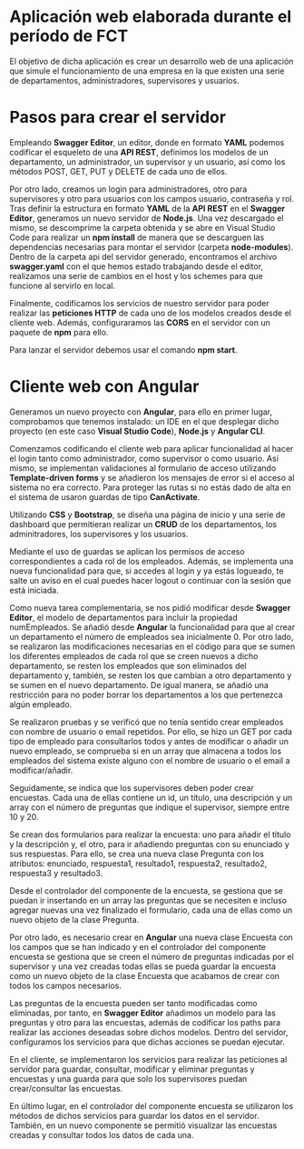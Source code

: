 # Aplicación web elaborada durante el período de FCT
El objetivo de dicha aplicación es crear un desarrollo web de una aplicación que simule el funcionamiento de una empresa en la que existen una serie de departamentos, administradores, supervisores y usuarios.
# Pasos para crear el servidor
Empleando **Swagger Editor**, un editor, donde en formato **YAML** podemos codificar el esqueleto de una **API REST**, definimos los modelos de un departamento, un administrador, un supervisor y un usuario, así como los métodos POST, GET, PUT y DELETE de cada uno de ellos. 

Por otro lado, creamos un login para administradores, otro para supervisores y otro para usuarios con los campos usuario, contraseña y rol.
Tras definir la estructura en formato **YAML** de la **API REST** en el **Swagger Editor**, generamos un nuevo servidor de **Node.js**. Una vez descargado el mismo, se 
descomprime la carpeta obtenida y se abre en Visual Studio Code para realizar un **npm install** de manera que se descarguen las dependencias necesarias para montar el servidor (carpeta **node-modules**). Dentro de la carpeta api del servidor generado, encontramos el archivo **swagger.yaml** con el que hemos estado trabajando desde el editor, realizamos una serie de cambios en el host y los schemes para que funcione al servirlo en local.

Finalmente, codificamos los servicios de nuestro servidor para poder realizar las **peticiones HTTP** de cada uno de los modelos creados desde el cliente web. Además, configuraramos las **CORS** en el servidor con un paquete de **npm** para ello.

Para lanzar el servidor debemos usar el comando **npm start**.
# Cliente web con Angular
Generamos un nuevo proyecto con **Angular**, para ello en primer lugar, comprobamos que tenemos instalado: un IDE en el que desplegar dicho proyecto (en este caso **Visual Studio Code**), **Node.js** y **Angular CLI**.

Comenzamos codificando el cliente web para aplicar funcionalidad al hacer el login tanto como administrador, como supervisor o como usuario. Así mismo, se implementan validaciones al formulario de acceso utilizando **Template-driven forms** y se añadieron  los mensajes de error si el acceso al sistema no era correcto. Para proteger las rutas si no estás dado de alta en el sistema de usaron guardas de tipo **CanActivate**.

Utilizando **CSS** y **Bootstrap**, se diseña una página de inicio y una serie de dashboard que permitieran realizar un **CRUD** de los departamentos, los adminitradores, los supervisores y los usuarios. 

Mediante el uso de guardas se aplican los permisos de acceso correspondientes a cada rol de los empleados. Además, se implementa una nueva funcionalidad para que, si accedes al login y ya estás logueado, te salte un aviso en el cual puedes hacer logout o continuar con la sesión que está iniciada.

Como nueva tarea complementaria, se nos pidió modificar desde **Swagger Editor**, el modelo de departamentos para incluir la propiedad numEmpleados. Se añadió desde 
**Angular** la funcionalidad para que al crear un departamento el número de empleados sea inicialmente 0. Por otro lado, se realizaron las modificaciones necesarias en el código para que se sumen los diferentes empleados de cada rol que se creen nuevos a dicho departamento, se resten los empleados que son eliminados del departamento y, también, se resten los que cambian a otro departamento y se sumen en el nuevo departamento. De igual manera, se añadió una restricción para no poder borrar los departamentos a los que pertenezca algún empleado.

Se realizaron pruebas y se verificó que no tenía sentido crear empleados con nombre de usuario o email repetidos. Por ello, se hizo un GET por cada tipo de empleado para consultarlos todos y antes de modificar o añadir un nuevo empleado, se comprueba si en un array que almacena a todos los empleados del sistema existe alguno con el nombre de usuario o el email a modificar/añadir.

Seguidamente, se indica que los supervisores deben poder crear encuestas. Cada una de ellas contiene un id, un título, una descripción y un array con el número de preguntas que indique el supervisor, siempre entre 10 y 20.

Se crean dos formularios para realizar la encuesta: uno para añadir el título y la descripción y, el otro, para ir añadiendo preguntas con su enunciado y sus 
respuestas. Para ello, se crea una nueva clase Pregunta con los atributos: enunciado, respuesta1, resultado1, respuesta2, resultado2, respuesta3 y resultado3. 

Desde el controlador del componente de la encuesta, se gestiona que se puedan ir insertando en un array las preguntas que se necesiten e incluso agregar nuevas una vez finalizado el formulario, cada una de ellas como un nuevo objeto de la clase Pregunta.

Por otro lado, es necesario crear en **Angular** una nueva clase Encuesta con los campos que se han indicado y en el controlador del componente encuesta se gestiona que se creen el número de preguntas indicadas por el supervisor y una vez creadas todas ellas se pueda guardar la encuesta como un nuevo objeto de la clase Encuesta que acabamos de crear con todos los campos necesarios.

Las preguntas de la encuesta pueden ser tanto modificadas como eliminadas, por tanto, en **Swagger Editor** añadimos un modelo para las preguntas y otro para las encuestas, además de codificar los paths para realizar las acciones deseadas sobre dichos modelos. Dentro del servidor, configuramos los servicios para que dichas acciones se puedan ejecutar.

En el cliente, se implementaron los servicios para realizar las peticiones al servidor para guardar, consultar, modificar y eliminar preguntas y 
encuestas y una guarda para que solo los supervisores puedan crear/consultar las encuestas. 

En último lugar, en el controlador del componente encuesta se utilizaron los métodos de dichos servicios para guardar 
los datos en el servidor. También, en un nuevo componente se permitió visualizar las encuestas creadas y consultar todos los datos de cada una.
